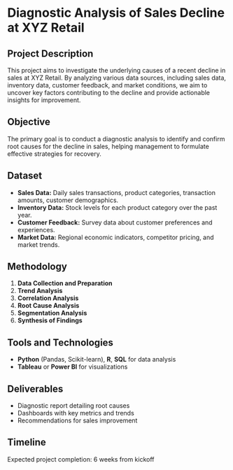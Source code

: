 # Diagnostic Analysis of Sales Decline at XYZ Retail

## Project Description
This project aims to investigate the underlying causes of a recent decline in sales at XYZ Retail. By analyzing various data sources, including sales data, inventory data, customer feedback, and market conditions, we aim to uncover key factors contributing to the decline and provide actionable insights for improvement.

## Objective
The primary goal is to conduct a diagnostic analysis to identify and confirm root causes for the decline in sales, helping management to formulate effective strategies for recovery.

## Dataset
- **Sales Data:** Daily sales transactions, product categories, transaction amounts, customer demographics.
- **Inventory Data:** Stock levels for each product category over the past year.
- **Customer Feedback:** Survey data about customer preferences and experiences.
- **Market Data:** Regional economic indicators, competitor pricing, and market trends.

## Methodology
1. **Data Collection and Preparation**
2. **Trend Analysis**
3. **Correlation Analysis**
4. **Root Cause Analysis**
5. **Segmentation Analysis**
6. **Synthesis of Findings**

## Tools and Technologies
- **Python** (Pandas, Scikit-learn), **R**, **SQL** for data analysis
- **Tableau** or **Power BI** for visualizations

## Deliverables
- Diagnostic report detailing root causes
- Dashboards with key metrics and trends
- Recommendations for sales improvement

## Timeline
Expected project completion: 6 weeks from kickoff

